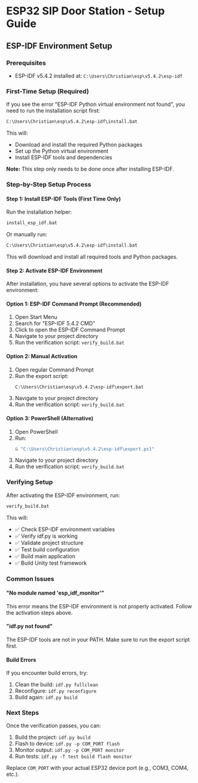 # ESP32 SIP Door Station - Setup Guide

## ESP-IDF Environment Setup

### Prerequisites
- ESP-IDF v5.4.2 installed at: `C:\Users\Christian\esp\v5.4.2\esp-idf`

### First-Time Setup (Required)

If you see the error "ESP-IDF Python virtual environment not found", you need to run the installation script first:

```cmd
C:\Users\Christian\esp\v5.4.2\esp-idf\install.bat
```

This will:
- Download and install the required Python packages
- Set up the Python virtual environment
- Install ESP-IDF tools and dependencies

**Note:** This step only needs to be done once after installing ESP-IDF.

### Step-by-Step Setup Process

#### Step 1: Install ESP-IDF Tools (First Time Only)

Run the installation helper:
```cmd
install_esp_idf.bat
```

Or manually run:
```cmd
C:\Users\Christian\esp\v5.4.2\esp-idf\install.bat
```

This will download and install all required tools and Python packages.

#### Step 2: Activate ESP-IDF Environment

After installation, you have several options to activate the ESP-IDF environment:

#### Option 1: ESP-IDF Command Prompt (Recommended)
1. Open Start Menu
2. Search for "ESP-IDF 5.4.2 CMD"
3. Click to open the ESP-IDF Command Prompt
4. Navigate to your project directory
5. Run the verification script: `verify_build.bat`

#### Option 2: Manual Activation
1. Open regular Command Prompt
2. Run the export script:
   ```cmd
   C:\Users\Christian\esp\v5.4.2\esp-idf\export.bat
   ```
3. Navigate to your project directory
4. Run the verification script: `verify_build.bat`

#### Option 3: PowerShell (Alternative)
1. Open PowerShell
2. Run:
   ```powershell
   & "C:\Users\Christian\esp\v5.4.2\esp-idf\export.ps1"
   ```
3. Navigate to your project directory
4. Run the verification script: `verify_build.bat`

### Verifying Setup

After activating the ESP-IDF environment, run:
```cmd
verify_build.bat
```

This will:
- ✅ Check ESP-IDF environment variables
- ✅ Verify idf.py is working
- ✅ Validate project structure
- ✅ Test build configuration
- ✅ Build main application
- ✅ Build Unity test framework

### Common Issues

#### "No module named 'esp_idf_monitor'"
This error means the ESP-IDF environment is not properly activated. Follow the activation steps above.

#### "idf.py not found"
The ESP-IDF tools are not in your PATH. Make sure to run the export script first.

#### Build Errors
If you encounter build errors, try:
1. Clean the build: `idf.py fullclean`
2. Reconfigure: `idf.py reconfigure`
3. Build again: `idf.py build`

### Next Steps

Once the verification passes, you can:
1. Build the project: `idf.py build`
2. Flash to device: `idf.py -p COM_PORT flash`
3. Monitor output: `idf.py -p COM_PORT monitor`
4. Run tests: `idf.py -T test build flash monitor`

Replace `COM_PORT` with your actual ESP32 device port (e.g., COM3, COM4, etc.).